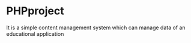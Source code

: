 # PHPproject
It is a simple content management system which can manage data of an educational application

